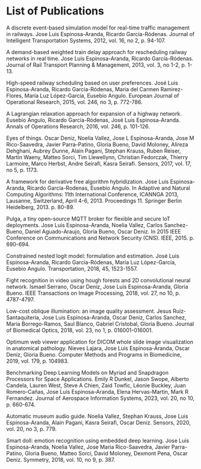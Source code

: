 # List of Publications

A discrete event-based simulation model for real-time traffic management in railways.
Jose Luis Espinosa-Aranda, Ricardo García-Ródenas.
Journal of Intelligent Transportation Systems, 2012, vol. 16, no 2, p. 94-107.

A demand-based weighted train delay approach for rescheduling railway networks in real time.
Jose Luis Espinosa-Aranda, Ricardo García-Ródenas.
Journal of Rail Transport Planning & Management, 2013, vol. 3, no 1-2, p. 1-13.

High-speed railway scheduling based on user preferences.
José Luis Espinosa-Aranda, Ricardo García-Ródenas, Maria del Carmen Ramirez-Flores, María Luz López-García, Eusebio Angulo.
European Journal of Operational Research, 2015, vol. 246, no 3, p. 772-786.

A Lagrangian relaxation approach for expansion of a highway network.
Eusebio Angulo, Ricardo García-Ródenas, José Luis Espinosa-Aranda.
Annals of Operations Research, 2016, vol. 246, p. 101-126.

Eyes of things.
Oscar Deniz, Noelia Vallez, Jose L Espinosa-Aranda, Jose M Rico-Saavedra, Javier Parra-Patino, Gloria Bueno, David Moloney, Alireza Dehghani, Aubrey Dunne, Alain Pagani, Stephan Krauss, Ruben Reiser, Martin Waeny, Matteo Sorci, Tim Llewellynn, Christian Fedorczak, Thierry Larmoire, Marco Herbst, Andre Seirafi, Kasra Seirafi.
Sensors, 2017, vol. 17, no 5, p. 1173.

A framework for derivative free algorithm hybridization.
Jose Luis Espinosa-Aranda, Ricardo Garcia-Rodenas, Eusebio Angulo.
In Adaptive and Natural Computing Algorithms: 11th International Conference, ICANNGA 2013, Lausanne, Switzerland, April 4-6, 2013. Proceedings 11. Springer Berlin Heidelberg, 2013. p. 80-89.

Pulga, a tiny open-source MQTT broker for flexible and secure IoT deployments.
Jose Luis Espinosa-Aranda, Noelia Vallez, Carlos Sanchez-Bueno, Daniel Aguado-Araujo, Gloria Bueno, Oscar Deniz.
In 2015 IEEE Conference on Communications and Network Security (CNS). IEEE, 2015. p. 690-694.

Constrained nested logit model: formulation and estimation.
José Luis Espinosa-Aranda, Ricardo García-Ródenas, María Luz López-García, Eusebio Angulo.
Transportation, 2018, 45, 1523-1557.

Fight recognition in video using hough forests and 2D convolutional neural network.
Ismael Serrano, Oscar Deniz, Jose Luis Espinosa-Aranda, Gloria Bueno.
IEEE Transactions on Image Processing, 2018, vol. 27, no 10, p. 4787-4797.
 
Low-cost oblique illumination: an image quality assessment.
Jesus Ruiz-Santaquiteria, Jose Luis Espinosa-Aranda, Oscar Deniz, Carlos Sanchez, Maria Borrego-Ramos, Saul Blanco, Gabriel Cristobal, Gloria Bueno.
Journal of Biomedical Optics, 2018, vol. 23, no 1, p. 016001-016001.

Optimum web viewer application for DICOM whole slide image visualization in anatomical pathology.
Nieves Lajara, Jose Luis Espinosa-Aranda, Oscar Deniz, Gloria Bueno.
Computer Methods and Programs in Biomedicine, 2019, vol. 179, p. 104983.

Benchmarking Deep Learning Models on Myriad and Snapdragon Processors for Space Applications.
Emily R Dunkel, Jason Swope, Alberto Candela, Lauren West, Steve A Chien, Zaid Towfic, Léonie Buckley, Juan Romero-Cañas, Jose Luis Espinosa-Aranda, Elena Hervas-Martin, Mark R Fernandez.
Journal of Aerospace Information Systems, 2023, vol. 20, no 10, p. 660-674.

Automatic museum audio guide.
Noelia Vallez, Stephan Krauss, Jose Luis Espinosa-Aranda, Alain Pagani, Kasra Seirafi, Oscar Deniz.
Sensors, 2020, vol. 20, no 3, p. 779.

Smart doll: emotion recognition using embedded deep learning.
Jose Luis Espinosa-Aranda, Noelia Vallez, Jose Maria Rico-Saavedra, Javier Parra-Patino, Gloria Bueno, Matteo Sorci, David Moloney, Dexmont Pena, Oscar Deniz.
Symmetry, 2018, vol. 10, no 9, p. 387.
